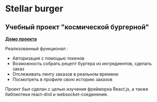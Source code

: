 # Stellar burger

## Учебный проект "космической бургерной"<br />
**[Демо проекта]("https://react-burger-ashy.vercel.app/")**


Реализованный функционал :
* Авторизация с помощью токенов
* Возможность собрать рецепт бургера из ингредиентов, сделать заказ
* Отслеживать ленту заказов в реальном времени
* Посмотреть в профиле свою историю заказов

Проект был сделан с целью изучения фрейморка React.js, а также библиотеки react-dnd и websocket-соединения.
